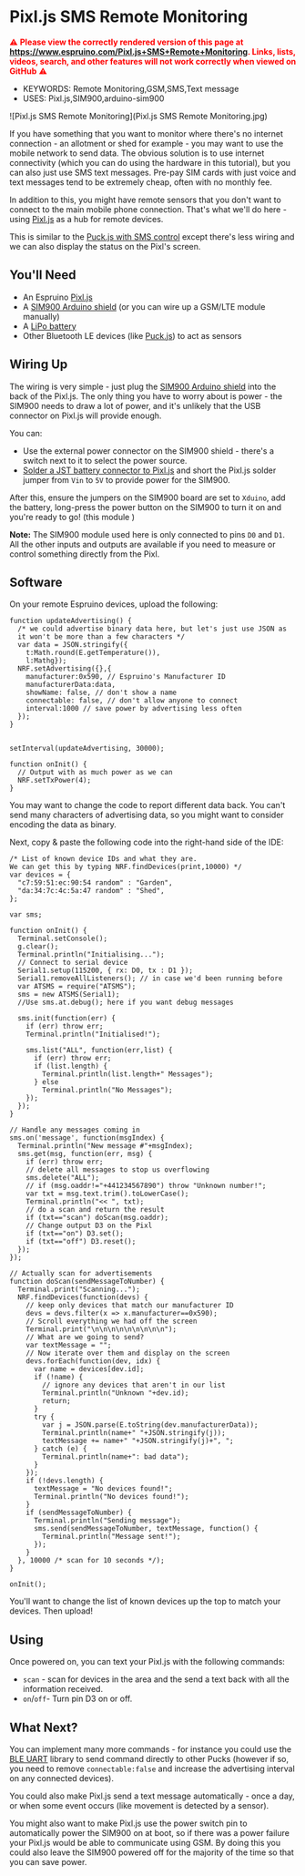 <!--- Copyright (c) 2018 Gordon Williams, Pur3 Ltd. See the file LICENSE for copying permission. -->
Pixl.js SMS Remote Monitoring
=============================

<span style="color:red">:warning: **Please view the correctly rendered version of this page at https://www.espruino.com/Pixl.js+SMS+Remote+Monitoring. Links, lists, videos, search, and other features will not work correctly when viewed on GitHub** :warning:</span>

* KEYWORDS: Remote Monitoring,GSM,SMS,Text message
* USES: Pixl.js,SIM900,arduino-sim900

![Pixl.js SMS Remote Monitoring](Pixl.js SMS Remote Monitoring.jpg)

If you have something that you want to monitor where there's no internet
connection - an allotment or shed for example - you may want to use the
mobile network to send data. The obvious solution is to use internet
connectivity (which you can do using the hardware in this tutorial), but
you can also just use SMS text messages. Pre-pay SIM cards with just voice
and text messages tend to be extremely cheap, often with no monthly fee.

In addition to this, you might have remote sensors that you don't want to
connect to the main mobile phone connection. That's what we'll do here -
using [Pixl.js](/Pixl.js) as a hub for remote devices.

This is similar to the [Puck.js with SMS control](/Puck.js+SMS) except there's
less wiring and we can also display the status on the Pixl's screen.

You'll Need
----------

* An Espruino [Pixl.js](/Pixl.js)
* A [SIM900 Arduino shield](/arduino-sim900) (or you can wire up a GSM/LTE module manually)
* A [LiPo battery](/Battery)
* Other Bluetooth LE devices (like [Puck.js](/Puck.js)) to act as sensors

Wiring Up
--------

The wiring is very simple - just plug the [SIM900 Arduino shield](/arduino-sim900)
into the back of the Pixl.js. The only thing you have to worry about is power - the
SIM900 needs to draw a lot of power, and it's unlikely that the USB connector on
Pixl.js will provide enough.

You can:

* Use the external power connector on the SIM900 shield - there's a switch next
to it to select the power source.
* [Solder a JST battery connector to Pixl.js](/Pixl.js#powering) and short the
 Pixl.js solder jumper from `Vin` to `5V` to provide power for the SIM900.

After this, ensure the jumpers on the SIM900 board are set to `Xduino`, add
the battery, long-press the power button on the SIM900 to turn it on and
you're ready to go! (this module )

**Note:** The SIM900 module used here is only connected to pins `D0` and `D1`.
All the other inputs and outputs are available if you need to measure or
control something directly from the Pixl.


Software
--------

On your remote Espruino devices, upload the following:

```
function updateAdvertising() {
  /* we could advertise binary data here, but let's just use JSON as
  it won't be more than a few characters */
  var data = JSON.stringify({
    t:Math.round(E.getTemperature()),
    l:Mathg});
  NRF.setAdvertising({},{
    manufacturer:0x590, // Espruino's Manufacturer ID
    manufacturerData:data,
    showName: false, // don't show a name
    connectable: false, // don't allow anyone to connect
    interval:1000 // save power by advertising less often
  });
}


setInterval(updateAdvertising, 30000);

function onInit() {
  // Output with as much power as we can
  NRF.setTxPower(4);
}
```

You may want to change the code to report different data back. You can't send
many characters of advertising data, so you might want to consider encoding
the data as binary.

Next, copy & paste the following code into the right-hand side of the IDE:

```
/* List of known device IDs and what they are.
We can get this by typing NRF.findDevices(print,10000) */
var devices = {
  "c7:59:51:ec:90:54 random" : "Garden",
  "da:34:7c:4c:5a:47 random" : "Shed",
};

var sms;

function onInit() {
  Terminal.setConsole();
  g.clear();
  Terminal.println("Initialising...");
  // Connect to serial device  
  Serial1.setup(115200, { rx: D0, tx : D1 });
  Serial1.removeAllListeners(); // in case we'd been running before
  var ATSMS = require("ATSMS");
  sms = new ATSMS(Serial1);
  //Use sms.at.debug(); here if you want debug messages

  sms.init(function(err) {
    if (err) throw err;
    Terminal.println("Initialised!");

    sms.list("ALL", function(err,list) {
      if (err) throw err;
      if (list.length) {
        Terminal.println(list.length+" Messages");
      } else
        Terminal.println("No Messages");
    });
  });
}

// Handle any messages coming in
sms.on('message', function(msgIndex) {
  Terminal.println("New message #"+msgIndex);
  sms.get(msg, function(err, msg) {
    if (err) throw err;
    // delete all messages to stop us overflowing
    sms.delete("ALL");
    // if (msg.oaddr!="+441234567890") throw "Unknown number!";
    var txt = msg.text.trim().toLowerCase();
    Terminal.println("<< ", txt);
    // do a scan and return the result
    if (txt=="scan") doScan(msg.oaddr);
    // Change output D3 on the Pixl
    if (txt=="on") D3.set();
    if (txt=="off") D3.reset();
  });
});

// Actually scan for advertisements
function doScan(sendMessageToNumber) {
  Terminal.print("Scanning...");
  NRF.findDevices(function(devs) {
    // keep only devices that match our manufacturer ID
    devs = devs.filter(x => x.manufacturer==0x590);
    // Scroll everything we had off the screen
    Terminal.print("\n\n\n\n\n\n\n\n\n");
    // What are we going to send?
    var textMessage = "";
    // Now iterate over them and display on the screen    
    devs.forEach(function(dev, idx) {
      var name = devices[dev.id];
      if (!name) {
        // ignore any devices that aren't in our list
        Terminal.println("Unknown "+dev.id);
        return;
      }
      try {        
        var j = JSON.parse(E.toString(dev.manufacturerData));
        Terminal.println(name+" "+JSON.stringify(j));
        textMessage += name+" "+JSON.stringify(j)+", ";
      } catch (e) {
        Terminal.println(name+": bad data");
      }
    });
    if (!devs.length) {
      textMessage = "No devices found!";
      Terminal.println("No devices found!");
    }
    if (sendMessageToNumber) {
      Terminal.println("Sending message");
      sms.send(sendMessageToNumber, textMessage, function() {
        Terminal.println("Message sent!");
      });
    }
  }, 10000 /* scan for 10 seconds */);
}

onInit();
```

You'll want to change the list of known devices up the top to match
your devices. Then upload!

Using
-----

Once powered on, you can text your Pixl.js with the following commands:

* `scan` - scan for devices in the area and the send a text back with all
the information received.
* `on`/`off`- Turn pin D3 on or off.

What Next?
----------

You can implement many more commands - for instance you could use the [BLE UART](/Puck.js+BLE+UART)
library to send command directly to other Pucks (however if so, you need to remove
`connectable:false` and increase the advertising interval on any connected devices).

You could also make Pixl.js send a text message automatically - once a day,
or when some event occurs (like movement is detected by a sensor).

You might also want to make Pixl.js use the power switch pin to automatically
power the SIM900 on at boot, so if there was a power failure your Pixl.js
would be able to communicate using GSM. By doing this you could also leave
the SIM900 powered off for the majority of the time so that you can save
power.
